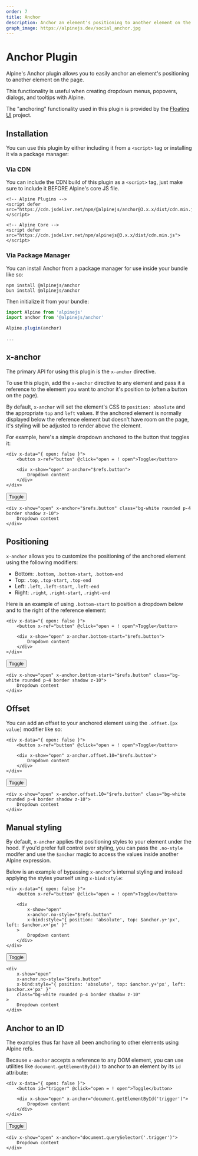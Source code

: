 ```yaml
---
order: 7
title: Anchor
description: Anchor an element's positioning to another element on the page
graph_image: https://alpinejs.dev/social_anchor.jpg
---
```


# Anchor Plugin

Alpine's Anchor plugin allows you to easily anchor an element's positioning to another element on the page.

This functionality is useful when creating dropdown menus, popovers, dialogs, and tooltips with Alpine.

The "anchoring" functionality used in this plugin is provided by the [Floating UI](https://floating-ui.com/) project.

<a name="installation"></a>
## Installation

You can use this plugin by either including it from a `<script>` tag or installing it via a package manager:

### Via CDN

You can include the CDN build of this plugin as a `<script>` tag, just make sure to include it BEFORE Alpine's core JS file.

```alpine
<!-- Alpine Plugins -->
<script defer src="https://cdn.jsdelivr.net/npm/@alpinejs/anchor@3.x.x/dist/cdn.min.js"></script>

<!-- Alpine Core -->
<script defer src="https://cdn.jsdelivr.net/npm/alpinejs@3.x.x/dist/cdn.min.js"></script>
```

### Via Package Manager

You can install Anchor from a package manager for use inside your bundle like so:

```shell
npm install @alpinejs/anchor
bun install @alpinejs/anchor
```

Then initialize it from your bundle:

```js
import Alpine from 'alpinejs'
import anchor from '@alpinejs/anchor'

Alpine.plugin(anchor)

...
```

<a name="x-anchor"></a>
## x-anchor

The primary API for using this plugin is the `x-anchor` directive.

To use this plugin, add the `x-anchor` directive to any element and pass it a reference to the element you want to anchor it's position to (often a button on the page).

By default, `x-anchor` will set the element's CSS to `position: absolute` and the appropriate `top` and `left` values. If the anchored element is normally displayed below the reference element but doesn't have room on the page, it's styling will be adjusted to render above the element.

For example, here's a simple dropdown anchored to the button that toggles it:

```alpine
<div x-data="{ open: false }">
    <button x-ref="button" @click="open = ! open">Toggle</button>

    <div x-show="open" x-anchor="$refs.button">
        Dropdown content
    </div>
</div>
```

<!-- START_VERBATIM -->
<div x-data="{ open: false }" class="demo overflow-hidden">
    <div class="flex justify-center">
        <button x-ref="button" @click="open = ! open">Toggle</button>
    </div>

    <div x-show="open" x-anchor="$refs.button" class="bg-white rounded p-4 border shadow z-10">
        Dropdown content
    </div>
</div>
<!-- END_VERBATIM -->

<a name="positioning"></a>
## Positioning

`x-anchor` allows you to customize the positioning of the anchored element using the following modifiers:

* Bottom: `.bottom`, `.bottom-start`, `.bottom-end`
* Top: `.top`, `.top-start`, `.top-end`
* Left: `.left`, `.left-start`, `.left-end`
* Right: `.right`, `.right-start`, `.right-end`

Here is an example of using `.bottom-start` to position a dropdown below and to the right of the reference element:

```alpine
<div x-data="{ open: false }">
    <button x-ref="button" @click="open = ! open">Toggle</button>

    <div x-show="open" x-anchor.bottom-start="$refs.button">
        Dropdown content
    </div>
</div>
```

<!-- START_VERBATIM -->
<div x-data="{ open: false }" class="demo overflow-hidden">
    <div class="flex justify-center">
        <button x-ref="button" @click="open = ! open">Toggle</button>
    </div>

    <div x-show="open" x-anchor.bottom-start="$refs.button" class="bg-white rounded p-4 border shadow z-10">
        Dropdown content
    </div>
</div>
<!-- END_VERBATIM -->

<a name="offset"></a>
## Offset

You can add an offset to your anchored element using the `.offset.[px value]` modifier like so:

```alpine
<div x-data="{ open: false }">
    <button x-ref="button" @click="open = ! open">Toggle</button>

    <div x-show="open" x-anchor.offset.10="$refs.button">
        Dropdown content
    </div>
</div>
```

<!-- START_VERBATIM -->
<div x-data="{ open: false }" class="demo overflow-hidden">
    <div class="flex justify-center">
        <button x-ref="button" @click="open = ! open">Toggle</button>
    </div>

    <div x-show="open" x-anchor.offset.10="$refs.button" class="bg-white rounded p-4 border shadow z-10">
        Dropdown content
    </div>
</div>
<!-- END_VERBATIM -->

<a name="manual-styling"></a>
## Manual styling

By default, `x-anchor` applies the positioning styles to your element under the hood. If you'd prefer full control over styling, you can pass the `.no-style` modifer and use the `$anchor` magic to access the values inside another Alpine expression.

Below is an example of bypassing `x-anchor`'s internal styling and instead applying the styles yourself using `x-bind:style`:

```alpine
<div x-data="{ open: false }">
    <button x-ref="button" @click="open = ! open">Toggle</button>

    <div
        x-show="open"
        x-anchor.no-style="$refs.button"
        x-bind:style="{ position: 'absolute', top: $anchor.y+'px', left: $anchor.x+'px' }"
    >
        Dropdown content
    </div>
</div>
```

<!-- START_VERBATIM -->
<div x-data="{ open: false }" class="demo overflow-hidden">
    <div class="flex justify-center">
        <button x-ref="button" @click="open = ! open">Toggle</button>
    </div>

    <div
        x-show="open"
        x-anchor.no-style="$refs.button"
        x-bind:style="{ position: 'absolute', top: $anchor.y+'px', left: $anchor.x+'px' }"
        class="bg-white rounded p-4 border shadow z-10"
    >
        Dropdown content
    </div>
</div>
<!-- END_VERBATIM -->

<a name="from-id"></a>
## Anchor to an ID

The examples thus far have all been anchoring to other elements using Alpine refs.

Because `x-anchor` accepts a reference to any DOM element, you can use utilities like `document.getElementById()` to anchor to an element by its `id` attribute:

```alpine
<div x-data="{ open: false }">
    <button id="trigger" @click="open = ! open">Toggle</button>

    <div x-show="open" x-anchor="document.getElementById('trigger')">
        Dropdown content
    </div>
</div>
```

<!-- START_VERBATIM -->
<div x-data="{ open: false }" class="demo overflow-hidden">
    <div class="flex justify-center">
        <button class="trigger" @click="open = ! open">Toggle</button>
    </div>


    <div x-show="open" x-anchor="document.querySelector('.trigger')">
        Dropdown content
    </div>
</div>
<!-- END_VERBATIM -->
